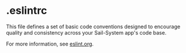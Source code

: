 # .eslintrc

This file defines a set of basic code conventions designed to encourage quality and consistency across your Sail-System app's code base.

For more information, see [eslint.org](https://eslint.org/).

<docmeta name="displayName" value=".eslintrc">
